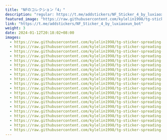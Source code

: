 ```yaml
---
title: "NFのコレクション「4」"
description: "regular: https://t.me/addstickers/NF_Sticker_4_by_luxiaoxun_bot"
featured_image: "https://raw.githubusercontent.com/kylelin1998/tg-sticker-spreading-worldwide-images/main/img/e5aed2d3-f697-4403-be2b-15ffefd5cd48.jpg"
link: "https://t.me/addstickers/NF_Sticker_4_by_luxiaoxun_bot"
weight: 3
date: 2024-01-12T20:18:02+08:00
images:
  - https://raw.githubusercontent.com/kylelin1998/tg-sticker-spreading-worldwide-images/main/img/e5aed2d3-f697-4403-be2b-15ffefd5cd48.jpg
  - https://raw.githubusercontent.com/kylelin1998/tg-sticker-spreading-worldwide-images/main/img/05a9313d-313b-4c59-97d1-d57e617b52c6.jpg
  - https://raw.githubusercontent.com/kylelin1998/tg-sticker-spreading-worldwide-images/main/img/8095942a-f09f-4901-9666-addeb1f78bd3.jpg
  - https://raw.githubusercontent.com/kylelin1998/tg-sticker-spreading-worldwide-images/main/img/c1e70ad3-99a0-4012-adaf-4dd09a011599.jpg
  - https://raw.githubusercontent.com/kylelin1998/tg-sticker-spreading-worldwide-images/main/img/ba520c6d-28c6-415c-b59e-dcd275ef2494.jpg
  - https://raw.githubusercontent.com/kylelin1998/tg-sticker-spreading-worldwide-images/main/img/1a09e55f-8b8a-414e-8efe-b04c4f0c2eb3.jpg
  - https://raw.githubusercontent.com/kylelin1998/tg-sticker-spreading-worldwide-images/main/img/1546574b-f094-4a9d-b13f-bd16fd79ef0e.jpg
  - https://raw.githubusercontent.com/kylelin1998/tg-sticker-spreading-worldwide-images/main/img/7e869a8b-7791-4104-bcea-233c0a26d555.jpg
  - https://raw.githubusercontent.com/kylelin1998/tg-sticker-spreading-worldwide-images/main/img/9147d03b-7450-4be9-996f-4a44a3e4a182.jpg
  - https://raw.githubusercontent.com/kylelin1998/tg-sticker-spreading-worldwide-images/main/img/63ec7355-9c40-450a-b68b-bf6e46630eb9.jpg
  - https://raw.githubusercontent.com/kylelin1998/tg-sticker-spreading-worldwide-images/main/img/8544bc7f-c19d-4461-a821-2b0bfb79d2e3.jpg
  - https://raw.githubusercontent.com/kylelin1998/tg-sticker-spreading-worldwide-images/main/img/ccc78215-c049-456a-a4bb-d1dae892200e.jpg
  - https://raw.githubusercontent.com/kylelin1998/tg-sticker-spreading-worldwide-images/main/img/a75f5509-7a50-40b5-b9e3-bead450a008c.jpg
  - https://raw.githubusercontent.com/kylelin1998/tg-sticker-spreading-worldwide-images/main/img/c59b6d1a-2ed1-4cde-80d7-45eb23a84635.jpg
  - https://raw.githubusercontent.com/kylelin1998/tg-sticker-spreading-worldwide-images/main/img/2435c9f4-f8df-4376-b0e7-1eb30a60159f.jpg
  - https://raw.githubusercontent.com/kylelin1998/tg-sticker-spreading-worldwide-images/main/img/c0f8c0e1-91f9-4ee7-bcc6-35e4ff4a274d.jpg
  - https://raw.githubusercontent.com/kylelin1998/tg-sticker-spreading-worldwide-images/main/img/fd24b07a-9e31-4164-9d7e-59c806a07674.jpg
  - https://raw.githubusercontent.com/kylelin1998/tg-sticker-spreading-worldwide-images/main/img/bd8fc1d5-d475-4ff1-a2cc-dacc354d66da.jpg
  - https://raw.githubusercontent.com/kylelin1998/tg-sticker-spreading-worldwide-images/main/img/3c13a8c2-1a42-4f21-8b67-84d9785bc3ef.jpg
  - https://raw.githubusercontent.com/kylelin1998/tg-sticker-spreading-worldwide-images/main/img/0ed3679d-35b2-45f1-8c25-efbfacb9e702.jpg
---
```

